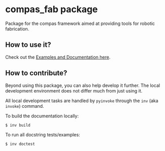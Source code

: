 # compas_fab package

Package for the compas framework aimed at providing tools for robotic fabrication.

## How to use it?

Check out the [Examples and Documentation here](https://gramaziokohlerresearch.bitbucket.io/compas_fab).

## How to contribute?

Beyond using this package, you can also help develop it further.
The local development environment does not differ much from just using it.

All local development tasks are handled by `pyinvoke` through the `inv` (aka `invoke`) command.

To build the documentation locally:

    $ inv build

To run all docstring tests/examples:

    $ inv doctest
